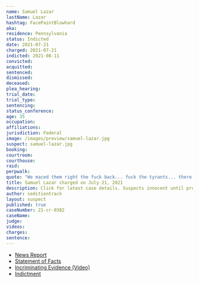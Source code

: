 ```yaml
---
name: Samuel Lazar
lastName: Lazar
hashtag: FacePaintBlowhard
aka:
residence: Pennsylvania
status: Indicted
date: 2021-07-21
charged: 2021-07-21
indicted: 2021-08-11
convicted:
acquitted:
sentenced:
dismissed:
deceased:
plea_hearing:
trial_date:
trial_type:
sentencing:
status_conference:
age: 35
occupation:
affiliations:
jurisdiction: Federal
image: /images/preview/samuel-lazar.jpg
suspect: samuel-lazar.jpg
booking:
courtroom:
courthouse:
raid:
perpwalk:
quote: "We maced them right the fuck back... fuck the tyrants... there’s a time for peace and then there’s a time for war... we need to hang these motherfuckers."
title: Samuel Lazar charged on July 21, 2021
description: Click for latest case details. Suspects innocent until proven guilty.
author: seditiontrack
layout: suspect
published: true
caseNumber: 21-cr-0382
caseName:
judge:
videos:
charges:
sentence:
---
```

- [News Report](https://www.huffpost.com/entry/samuel-lazar-fbi-doug-mastriano-trump-capitol-attack-jan-6_n_60be410be4b099fb31ca9350)
- [Statement of Facts](https://www.justice.gov/usao-dc/case-multi-defendant/file/1415916/download)
- [Incriminating Evidence (Video)](https://twitter.com/ryanjreilly/status/1410291458930774024?s=20)
- [Indictment](https://storage.courtlistener.com/recap/gov.uscourts.dcd.234611/gov.uscourts.dcd.234611.16.0.pdf)
